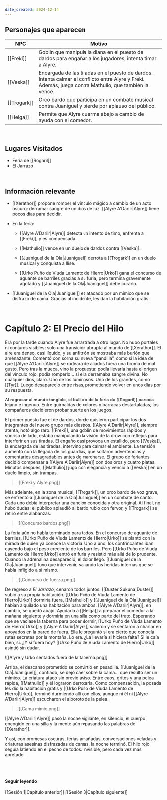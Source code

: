 ```yaml
---
date_created: 2024-12-14
---
```




## Personajes que aparecen

|   NPC   |                   Motivo                   | 
|---------|--------------------------------------------| 
| [[Freki]] | Goblin que manipula la diana en el puesto de dardos para engañar a los jugadores, intenta timar a Alyre. | 
| [[Veska]] | Encargada de las tiradas en el puesto de dardos. Intenta calmar el conflicto entre Alyre y Freki. Además, juega contra Mathulio, que también la vence. |
| [[Trogark]] | Orco bardo que participa en un combate musical contra Juaniguel y pierde por aplauso del público.|
| [[Helga]] | Permite que Alyre duerma abajo a cambio de ayuda con el comedor.|

<br>

## Lugares Visitados
- Feria de [[Rogaril]]
- El Jarrazo

<br>

## Información relevante
- [[Xerathor]] propone romper el vínculo mágico a cambio de un acto oscuro: derramar sangre de un dios de luz. [[Alyre A'Dariir|Alyre]] tiene pocos días para decidir.

- En la feria:
    
    - [[Alyre A'Dariir|Alyre]] detecta un intento de timo, enfrenta a [[Freki]], y es compensada.
    
    - [[Mathulio]] vence en un duelo de dardos contra [[Veska]].
        
    - [[Juaniguel de la Ola|Juaniguel]] derrota a [[Trogark]] en un duelo musical y conquista a Ilise.
        
    - [[Urko Puño de Viuda Lamento de Hierro|Urko]] gana el concurso de aguante de barriles gracias a su furia, pero termina gravemente agotado y [[Juaniguel de la Ola|Juaniguel]] debe curarlo.
        
    
- [[Juaniguel de la Ola|Juaniguel]] es atacado por un mímico que se disfrazó de cama. Gracias al incidente, les dan la habitación gratis.


<br>

# Capítulo 2: El Precio del Hilo

Era por la tarde cuando Alyre fue arrastrada a otro lugar. No hubo portales ni conjuros visibles; solo una transición abrupta al mundo de [[Xerathor]]. El aire era denso, casi líquido, y su anfitrión se mostraba más burlón que amenazante. Comentó con sorna su nueva “pandilla”, como si la idea de que [[Alyre A'Dariir|Alyre]] se rodeara de aliados fuera una broma de mal gusto. Pero tras la mueca, vino la propuesta: podía llevarla hasta el origen del vínculo rojo, podía romperlo… si ella derramaba sangre divina. No cualquier dios, claro. Uno de los luminosos. Uno de los grandes, como [[Tyr]]. Luego desapareció entre risas, prometiendo volver en unos días por su respuesta.

Al regresar al mundo tangible, el bullicio de la feria de [[Rogaril]] parecía lejano e ingenuo. Entre guirnaldas de colores y barracas destartaladas, los compañeros decidieron probar suerte en los juegos.

El primer puesto fue el de dardos, donde quisieron participar los dos integrantes del nuevo grupo más diestros. [[Alyre A'Dariir|Alyre]], siempre atenta, notó algo raro. [[Freki]], una goblin de movimientos rápidos y sonrisa de lado, estaba manipulando la visión de la drow con reflejos para interferir en sus tiradas. El engaño casi provoca un estallido, pero [[Veska]], la encargada de las tiradas, intervino para calmar el ambiente. La tensión aumentó con la llegada de los guardias, que soltaron advertencias y comentarios desagradables antes de marcharse. El grupo de feriantes decidió compensar a [[Alyre A'Dariir|Alyre]] con dos oros y cuatro platas. Minutos después, [[Mathulio]] jugó con elegancia y venció a [[Veska]] en un duelo limpio, sin trampas.

> ![[Freki y Alyre.png]]

Más adelante, en la zona musical, [[Trogark]], un orco bardo de voz grave, se enfrentó a [[Juaniguel de la Ola|Juaniguel]] en un combate de canto. Cada uno debía interpretar una canción conocida y otra original. Al final, no hubo dudas: el público aplaudió al bardo rubio con fervor, y [[Trogark]] se retiró entre alabanzas. 


> ![[Concurso bardos.png]]


La feria aún no había terminado para todos. En el concurso de aguante de barriles, [[Urko Puño de Viuda Lamento de Hierro|Urko]] se plantó con la mirada de quien ya conoce la victoria. Uno a uno, los contrincantes iban cayendo bajo el peso creciente de los barriles. Pero [[Urko Puño de Viuda Lamento de Hierro|Urko]] entró en furia y resistió más allá de lo prudente. Cuando la adrenalina desapareció, el dolor llegó. [[Juaniguel de la Ola|Juaniguel]] tuvo que intervenir, sanando las heridas internas que se había infligido a sí mismo.


> ![[Concurso de fuerza.png]]

De regreso a _El Jarrazo_, cenaron todos juntos. [[Duster Sukuna|Duster]] subió a su propia habitación. [[Urko Puño de Viuda Lamento de Hierro|Urko]] dormiría fuera, [[Mathulio]] y [[Juaniguel de la Ola|Juaniguel]] habían alquilado una habitación para ambos. [[Alyre A'Dariir|Alyre]], en cambio, se quedó abajo. Ayudaría a [[Helga]] a preparar el comedor a la mañana siguiente y dormiría en una silla como parte del trato. Esperando que se vaciase la taberna para poder dormir, [[Urko Puño de Viuda Lamento de Hierro|Urko]] y [[Alyre A'Dariir|Alyre]] salieron y se sentaron a charlar en apoyados en la pared de fuera. Ella le preguntó si era cierto que conocía rutas secretas por la montaña. Lo era. ¿La llevaría si hiciera falta? Si le caía bien, sí. ¿Y si fuera hoy? [[Urko Puño de Viuda Lamento de Hierro|Urko]] asintió sin dudar.

![[Alyre y Urko sentados fuera de la taberna.png]]

Arriba, el descanso prometido se convirtió en pesadilla. [[Juaniguel de la Ola|Juaniguel]], confiado, se dejó caer sobre la cama… que resultó ser un mímico. La criatura atacó sin previo aviso. Entre caos, gritos y una pelea rápida, [[Mathulio]] y él lograron derrotarla. Como compensación, la posada les dio la habitación gratis y [[Urko Puño de Viuda Lamento de Hierro|Urko]], terminó durmiendo allí con ellos, aunque ni él ni [[Alyre A'Dariir|Alyre]] escucharon el alboroto de la pelea.


> ![[Cama mimic.png]]

[[Alyre A'Dariir|Alyre]] pasó la noche vigilante, en silencio, el cuerpo encogido en una silla y la mente aún repasando las palabras de [[Xerathor]]. 

Y así, con promesas oscuras, ferias amañadas, conversaciones veladas y criaturas asesinas disfrazadas de camas, la noche terminó. El hilo rojo seguía latiendo en el pecho de todos. Invisible, pero cada vez más apretado.


<br>

<br>

#### Seguir leyendo

[[Sesión 1|Capítulo anterior]]
[[Sesión 3|Capítulo siguiente]]

